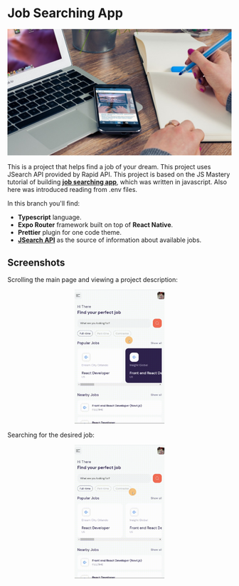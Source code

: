 # Job Searching App

<p align="center">
  <img src="./images/main.jpg"/>
</p>

This is a project that helps find a job of your dream. This project uses JSearch API provided by Rapid API. This project is based on the JS Mastery tutorial of building **[job searching app](https://github.com/adrianhajdin/project_react_native_jobs)**, which was written in javascript. Also here was introduced reading from .env files.

In this branch you'll find:

-   **Typescript** language.
-   **Expo Router** framework built on top of **React Native**.
-   **Prettier** plugin for one code theme.
-   **[JSearch API](https://rapidapi.com/letscrape-6bRBa3QguO5/api/jsearch/details)** as the source of information about available jobs.

## Screenshots

Scrolling the main page and viewing a project description:

<p align="center">
  <img src="./images/job_description.gif" width="40%" />
</p>

Searching for the desired job:

<p align="center">
  <img src="./images/job_search.gif" width="40%" />
</p>
